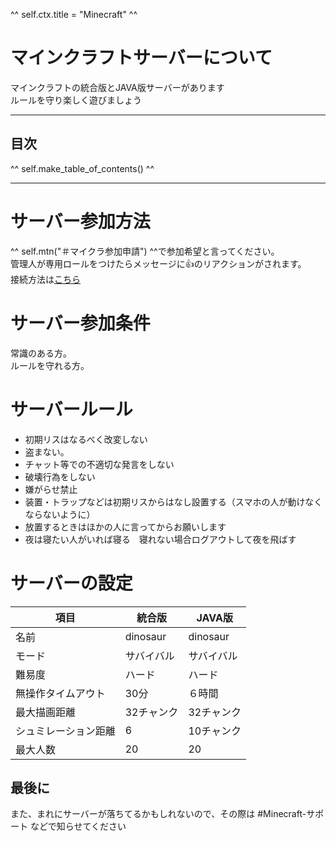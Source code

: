 ^^ self.ctx.title = "Minecraft" ^^

# マインクラフトサーバーについて
マインクラフトの統合版とJAVA版サーバーがあります  
ルールを守り楽しく遊びましょう

---
## 目次
^^ self.make_table_of_contents() ^^

---
# サーバー参加方法
^^ self.mtn("＃マイクラ参加申請") ^^で参加希望と言ってください。  
管理人が専用ロールをつけたらメッセージに👍のリアクションがされます。  
接続方法は[こちら](/rule/dedicated_minecraft_join.html)

# サーバー参加条件
常識のある方。  
ルールを守れる方。

# サーバールール

- 初期リスはなるべく改変しない
- 盗まない。
- チャット等での不適切な発言をしない
- 破壊行為をしない
- 嫌がらせ禁止
- 装置・トラップなどは初期リスからはなし設置する（スマホの人が動けなくならないように）
- 放置するときはほかの人に言ってからお願いします
- 夜は寝たい人がいれば寝る　寝れない場合ログアウトして夜を飛ばす     


# サーバーの設定

項目 | 統合版 |JAVA版
---------- | ------------------- | -------
名前              | dinosaur  | dinosaur   
モード            | サバイバル | サバイバル   
難易度            | ハード　　 | ハード   
無操作タイムアウト | 30分　　　 | ６時間   
最大描画距離    　 | 32チャンク | 32チャンク   
シュミレーション距離| 6         | 10チャンク 
最大人数　　       | 20        | 20


## 最後に
また、まれにサーバーが落ちてるかもしれないので、その際は #Minecraft-サポート などで知らせてください